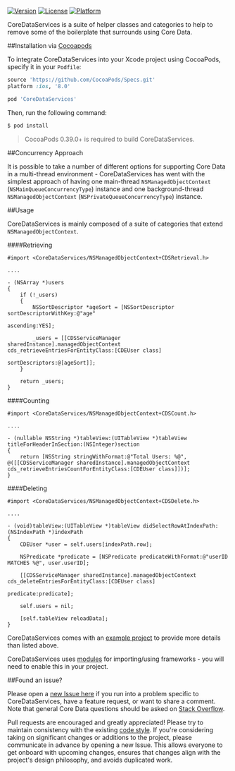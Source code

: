 [![Version](https://img.shields.io/cocoapods/v/CoreDataServices.svg?style=flat)](http://cocoapods.org/pods/CoreDataServices)
[![License](https://img.shields.io/cocoapods/l/CoreDataServices.svg?style=flat)](http://cocoapods.org/pods/CoreDataServices)
[![Platform](https://img.shields.io/cocoapods/p/CoreDataServices.svg?style=flat)](http://cocoapods.org/pods/CoreDataServices)

CoreDataServices is a suite of helper classes and categories to help to remove some of the boilerplate that surrounds using Core Data.

##Installation via [Cocoapods](https://cocoapods.org/)

To integrate CoreDataServices into your Xcode project using CocoaPods, specify it in your `Podfile`:

```ruby
source 'https://github.com/CocoaPods/Specs.git'
platform :ios, '8.0'

pod 'CoreDataServices'
```

Then, run the following command:

```bash
$ pod install
```

> CocoaPods 0.39.0+ is required to build CoreDataServices.

##Concurrency Approach

It is possible to take a number of different options for supporting Core Data in a multi-thread environment - CoreDataServices has went with the simplest approach of having one main-thread `NSManagedObjectContext` (`NSMainQueueConcurrencyType`) instance and one background-thread `NSManagedObjectContext` (`NSPrivateQueueConcurrencyType`) instance. 

##Usage

CoreDataServices is mainly composed of a suite of categories that extend `NSManagedObjectContext`.

####Retrieving

```objc
#import <CoreDataServices/NSManagedObjectContext+CDSRetrieval.h>

....

- (NSArray *)users
{
    if (!_users)
    {
        NSSortDescriptor *ageSort = [NSSortDescriptor sortDescriptorWithKey:@"age"
                                                                  ascending:YES];
        
        _users = [[CDSServiceManager sharedInstance].managedObjectContext cds_retrieveEntriesForEntityClass:[CDEUser class]
                                                                                            sortDescriptors:@[ageSort]];
    }
    
    return _users;
}
```

####Counting

```objc
#import <CoreDataServices/NSManagedObjectContext+CDSCount.h>

....

- (nullable NSString *)tableView:(UITableView *)tableView titleForHeaderInSection:(NSInteger)section
{
    return [NSString stringWithFormat:@"Total Users: %@", @([[CDSServiceManager sharedInstance].managedObjectContext cds_retrieveEntriesCountForEntityClass:[CDEUser class]])];
}
```

####Deleting

```objc
#import <CoreDataServices/NSManagedObjectContext+CDSDelete.h>

....

- (void)tableView:(UITableView *)tableView didSelectRowAtIndexPath:(NSIndexPath *)indexPath
{
    CDEUser *user = self.users[indexPath.row];
    
    NSPredicate *predicate = [NSPredicate predicateWithFormat:@"userID MATCHES %@", user.userID];
    
    [[CDSServiceManager sharedInstance].managedObjectContext cds_deleteEntriesForEntityClass:[CDEUser class]
                                                                                   predicate:predicate];
    
    self.users = nil;
    
    [self.tableView reloadData];
}
```

CoreDataServices comes with an [example project](https://github.com/wibosco/CoreDataServices/tree/master/Example/iOS%20Example) to provide more details than listed above.

CoreDataServices uses [modules](http://useyourloaf.com/blog/modules-and-precompiled-headers.html) for importing/using frameworks - you will need to enable this in your project.

##Found an issue?

Please open a [new Issue here](https://github.com/wibosco/CoreDataServices/issues/new) if you run into a problem specific to CoreDataServices, have a feature request, or want to share a comment. Note that general Core Data questions should be asked on [Stack Overflow](http://stackoverflow.com).

Pull requests are encouraged and greatly appreciated! Please try to maintain consistency with the existing [code style](http://www.williamboles.me/objective-c-coding-style). If you're considering taking on significant changes or additions to the project, please communicate in advance by opening a new Issue. This allows everyone to get onboard with upcoming changes, ensures that changes align with the project's design philosophy, and avoids duplicated work.